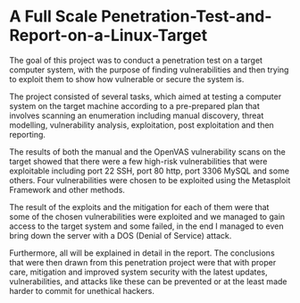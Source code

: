 # A Full Scale Penetration-Test-and-Report-on-a-Linux-Target

The goal of this project was to conduct a penetration test on a target computer system, 
with the purpose of finding vulnerabilities and then trying to exploit them to show how vulnerable or secure the system is. 

The project consisted of several tasks, which aimed at testing a computer system on the target machine according to a pre-prepared plan 
that involves scanning an enumeration including manual discovery, threat modelling, vulnerability analysis, exploitation, 
post exploitation and then reporting. 

The results of both the manual and the OpenVAS vulnerability scans on the target showed that there were a few high-risk vulnerabilities 
that were exploitable including port 22 SSH, port 80 http, port 3306 MySQL and some others. 
Four vulnerabilities were chosen to be exploited using the Metasploit Framework and other methods. 

The result of the exploits and the mitigation for each of them were that some of the chosen vulnerabilities were exploited and we managed 
to gain access to the target system and some failed, in the end I managed to even bring down the server with a DOS (Denial of Service) attack. 

Furthermore, all will be explained in detail in the report. 
The conclusions that were then drawn from this penetration project were that with proper care, mitigation and improved system security 
with the latest updates, vulnerabilities, and attacks like these can be prevented or at the least made harder to commit for unethical hackers.
